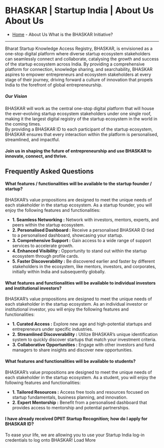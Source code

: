 BHASKAR | Startup India | About Us
About Us
========
* [Home](/bhaskar)  - About Us
What is the BHASKAR Initiative?
-------------------------------
Bharat Startup Knowledge Access Registry, BHASKAR, is envisioned as a one-stop digital platform where diverse startup ecosystem stakeholders can seamlessly connect and collaborate, catalysing the growth and success of the startup ecosystem across India.
By providing a comprehensive platform for connection, knowledge sharing, and searchability, BHASKAR aspires to empower entrepreneurs and ecosystem stakeholders at every stage of their journey, driving forward a culture of innovation that propels India to the forefront of global entrepreneurship.
##### Our Vision
BHASKAR will work as the central one-stop digital platform that will house the ever-evolving startup ecosystem stakeholders under one single roof, making it the largest digital registry of the startup ecosystem in the world in the coming times.  
By providing a BHASKAR ID to each participant of the startup ecosystem, BHASKAR ensures that every interaction within the platform is personalised, streamlined, and impactful.
#### Join us in shaping the future of entrepreneurship and use BHASKAR to innovate, connect, and thrive.
Frequently Asked Questions
--------------------------
#### What features / functionalities will be available to the startup founder / startup?
BHASKAR’s value propositions are designed to meet the unique needs of each stakeholder in the startup ecosystem. As a startup founder, you will enjoy the following features and functionalities:
* **1. Seamless Networking :** Network with investors, mentors, experts, and peers within the startup ecosystem.
* **2. Personalised Dashboard :** Receive a personalised BHASKAR ID tied to a personalised dashboard, showcasing your startup.
* **3. Comprehensive Support :** Gain access to a wide range of support services to accelerate growth.
* **4. Enhanced Visibility :** Opportunity to stand out within the startup ecosystem through profile cards.
* **5. Faster Discoverability :** Be discovered earlier and faster by different stakeholders in the ecosystem, like mentors, investors, and corporates, initially within India and subsequently globally.
#### What features and functionalities will be available to individual investors and institutional investors?
BHASKAR’s value propositions are designed to meet the unique needs of each stakeholder in the startup ecosystem. As an individual investor or institutional investor, you will enjoy the following features and functionalities:
* **1. Curated Access :** Explore new age and high-potential startups and entrepreneurs under specific industries.
* **2. Streamlined Discoverability :** Utilize BHASKAR’s unique identification system to quickly discover startups that match your investment criteria.
* **3. Collaborative Opportunities :** Engage with other investors and fund managers to share insights and discover new opportunities.
#### What features and functionalities will be available to students?
BHASKAR’s value propositions are designed to meet the unique needs of each stakeholder in the startup ecosystem. As a student, you will enjoy the following features and functionalities:
* **1. Tailored Resources :** Access free tools and resources focused on startup fundamentals, business planning, and innovation.
* **2. Expert Mentorship :** Benefit from a personalised dashboard that provides access to mentorship and potential partnerships.
#### I have already received DPIIT Startup Recognition; how do I apply for BHASKAR ID?
To ease your life, we are allowing you to use your Startup India log-in credentials to log onto BHASKAR!
Load More